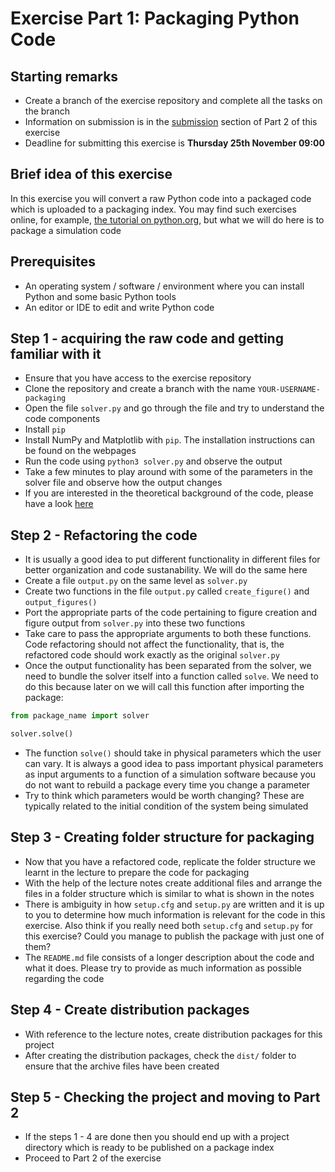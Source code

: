 # Exercise Part 1: Packaging Python Code

## Starting remarks

- Create a branch of the exercise repository and complete all the tasks on the branch
- Information on submission is in the [submission]() section of Part 2 of this exercise
- Deadline for submitting this exercise is **Thursday 25th November 09:00**

## Brief idea of this exercise

In this exercise you will convert a raw Python code into a packaged code which is uploaded to a packaging index. You may find such exercises online, for example, [the tutorial on python.org](https://packaging.python.org/tutorials/packaging-projects/), but what we will do here is to package a simulation code

## Prerequisites

- An operating system / software / environment where you can install Python and some basic Python tools
- An editor or IDE to edit and write Python code

## Step 1 - acquiring the raw code and getting familiar with it

- Ensure that you have access to the exercise repository
- Clone the repository and create a branch with the name `YOUR-USERNAME-packaging`
- Open the file `solver.py` and go through the file and try to understand the code components
- Install `pip`
- Install NumPy and Matplotlib with `pip`. The installation instructions can be found on the webpages
- Run the code using `python3 solver.py` and observe the output
- Take a few minutes to play around with some of the parameters in the solver file and observe how the output changes
- If you are interested in the theoretical background of the code, please have a look [here](https://scipython.com/book/chapter-7-matplotlib/examples/the-two-dimensional-diffusion-equation/)

## Step 2 - Refactoring the code

- It is usually a good idea to put different functionality in different files for better organization and code sustanability. We will do the same here
- Create a file `output.py` on the same level as `solver.py`
- Create two functions in the file `output.py` called `create_figure()` and `output_figures()`
- Port the appropriate parts of the code pertaining to figure creation and figure output from `solver.py` into these two functions
- Take care to pass the appropriate arguments to both these functions. Code refactoring should not affect the functionality, that is, the refactored code should work exactly as the original `solver.py`
- Once the output functionality has been separated from the solver, we need to bundle the solver itself into a function called `solve`. We need to do this because later on we will call this function after importing the package:

```python
from package_name import solver

solver.solve()
```

- The function `solve()` should take in physical parameters which the user can vary. It is always a good idea to pass important physical parameters as input arguments to a function of a simulation software because you do not want to rebuild a package every time you change a parameter
- Try to think which parameters would be worth changing? These are typically related to the initial condition of the system being simulated

## Step 3 - Creating folder structure for packaging

- Now that you have a refactored code, replicate the folder structure we learnt in the lecture to prepare the code for packaging
- With the help of the lecture notes create additional files and arrange the files in a folder structure which is similar to what is shown in the notes
- There is ambiguity in how `setup.cfg` and `setup.py` are written and it is up to you to determine how much information is relevant for the code in this exercise. Also think if you really need both `setup.cfg` and `setup.py` for this exercise? Could you manage to publish the package with just one of them?
- The `README.md` file consists of a longer description about the code and what it does. Please try to provide as much information as possible regarding the code

## Step 4 - Create distribution packages

- With reference to the lecture notes, create distribution packages for this project
- After creating the distribution packages, check the `dist/` folder to ensure that the archive files have been created

## Step 5 - Checking the project and moving to Part 2

- If the steps 1 - 4 are done then you should end up with a project directory which is ready to be published on a package index
- Proceed to Part 2 of the exercise
